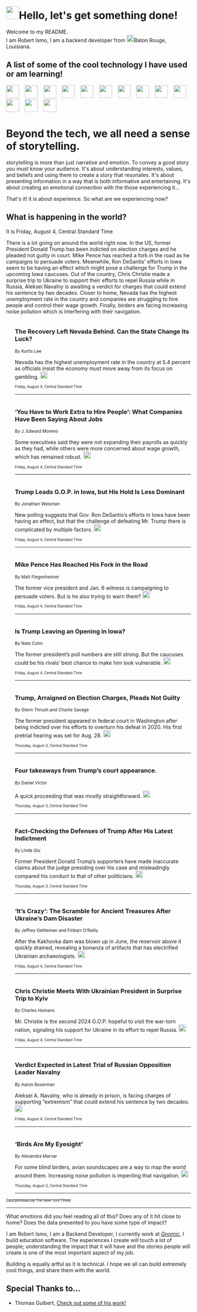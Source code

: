 <h1><img src="https://emojis.slackmojis.com/emojis/images/1643514375/3493/hot-coffee.gif?1643514375" width="35"/>Hello, let's get something done!</h1>

<p>Welcome to my README.<br/>
I am Robert Ismo, I am a backend developer from <img src="https://emojis.slackmojis.com/emojis/images/1638395689/50435/moulin_rouge.png?1638395689" width="20"/>Baton Rouge, Louisiana.</p>
<h2>A list of some of the cool technology I have used or am learning!</h2>
<p>
<img src="https://emojis.slackmojis.com/emojis/images/1643516091/21142/meow_bongotap.gif?1643516091" width="35" alt="">
<img src="https://img.shields.io/badge/Favorite%20Frontend%20Framework-SvelteKit-f83903" alt="">
<img src="https://img.shields.io/badge/Second%20Favorite-Vue-40b581" alt="">
<img src="https://img.shields.io/badge/Most%20Used%20Runtime-Nodejs-78b061" alt="">
<img src="https://emojis.slackmojis.com/emojis/images/1643517416/34482/fire.gif?1643517416" width="35" alt="">
<img src="https://img.shields.io/badge/Javascript%20But%20Better-Typescript-0078ca" alt="">
<img src="https://img.shields.io/badge/Favorite%20Language-Elixir-3e244d" alt="">
<img src="https://img.shields.io/badge/Containerize%20Everything-Docker-6ac9ef" alt="">
<img src="https://emojis.slackmojis.com/emojis/images/1643514596/5999/meow_party.gif?1643514596" width="35" alt="">
<img src="https://img.shields.io/badge/API%20Love%20Language-Graphql-de32a5" alt="">
<img src="https://img.shields.io/badge/Our%20Favorite%20Version%20Controller-Git-e94f33" alt="">
<img src="https://img.shields.io/badge/Favorite%20Database-Redis-d42d1d" alt="">
<img src="https://emojis.slackmojis.com/emojis/images/1643514559/5584/deployparrot.gif?1643514559" width="35" alt="">
<img src="https://img.shields.io/badge/Container%20Interstate-RabbitMQ-f66200" alt="">
<img src="https://img.shields.io/badge/Gotta%20Learn-Kubernetes-316adf" alt="">
<img src="https://img.shields.io/badge/Really%20Mature%20Now-WASM-654fef" alt="">
<img src="https://emojis.slackmojis.com/emojis/images/1666642497/61942/dance_vibe.gif?1666642497" width="35" alt="">
<img src="https://img.shields.io/badge/For%20My%20M1-ARM64-657d96" alt="">
<img src="https://img.shields.io/badge/Loving%20This%20So%20Much-TailwindCSS-17bcb5" alt="">
<img src="https://img.shields.io/badge/Cool%20Build%20Tool-Vite-f9cb24" alt="">
<img src="https://emojis.slackmojis.com/emojis/images/1669231376/62819/working-on-it.gif?1669231376" width="35" alt="">
<img src="https://img.shields.io/badge/Fun%20and%20Easy%20Database-MongoDB-5f8c49" alt="">
<img src="https://img.shields.io/badge/JS%20Life%20Support-NPM-c73737" alt="">
<img src="https://img.shields.io/badge/I%20Liked%20It-DynamoDB-0073b9" alt="">
<img src="https://emojis.slackmojis.com/emojis/images/1643514045/46/question.gif?1643514045" width="35" alt="">
<img src="https://img.shields.io/badge/cool-React-60d6f9" alt="">
<img src="https://img.shields.io/badge/Future%20Big%20Project-Lambda-f37e00" alt="">
<img src="https://img.shields.io/badge/NPM%20But%20Better-PNPM-f1aa07" alt="">
<img src="https://emojis.slackmojis.com/emojis/images/1643514943/9662/fbwow.gif?1643514943" width="35" alt="">
<img src="https://img.shields.io/badge/First%20Language-C-662079" alt="">
<img src="https://img.shields.io/badge/Where%20I%20Deploy%20Frontend-Vercel-000000" alt="">
<img src="https://img.shields.io/badge/Who%20Does%20not%20Want%20an%20App-Swift-f9492a" alt="">
<img src="https://emojis.slackmojis.com/emojis/images/1643514058/151/javascript.png?1643514058" width="35" alt="">
<img src="https://img.shields.io/badge/cool-Python-fbd542" alt="">
<img src="https://img.shields.io/badge/Favorite%20Something-Stripe-656cdc" alt="">
<img src="https://img.shields.io/badge/Of%20Course-HTML5-ed6327" alt="">
<img src="https://emojis.slackmojis.com/emojis/images/1660415405/60731/bomb.gif?1660415405" width="35" alt="">
<img src="https://img.shields.io/badge/hate-CSS-2964ec" alt="">
<img src="https://img.shields.io/badge/Learning-CircleCI-141215" alt="">
<img src="https://img.shields.io/badge/Learning-Rust-fbbb3b" alt="">
<img src="https://emojis.slackmojis.com/emojis/images/1660415397/60712/writing-hand.gif?1660415397" width="35" alt="">
<img src="https://img.shields.io/badge/Dev%20Browser%20of%20Choice-Firefox-cc4e26" alt="">
<img src="https://img.shields.io/badge/Recoverying%20From%20Windows-UNIX-1781e3" alt="">
<img src="https://img.shields.io/badge/LOVE-LogSeq-90c1c2" alt="">
<img src="https://emojis.slackmojis.com/emojis/images/1643514066/223/kirby.gif?1643514066" width="35" alt="">
<img src="https://img.shields.io/badge/Daily%20Driver-MacOS-e6e6e8" alt="">
<img src="https://img.shields.io/badge/Git%20Server-Github-000000" alt="">
<img src="https://img.shields.io/badge/enjoyable-EC2-f17428" alt="">
<img src="https://emojis.slackmojis.com/emojis/images/1643514239/2069/excited.gif?1643514239" width="35" alt="">
</p>
<h1>Beyond the tech, we all need a sense of storytelling.</h1>
<p>storytelling is more than just narrative and emotion. To convey a good story you must know your audience. It's about understanding interests, values, and beliefs and using them to create a story that resonates. It's about presenting information in a way that is both informative and entertaining. It's about creating an emotional connection with the those experiencing it...</p>
<p>That's it! it is about experience. So what are we experiencing now?</p>
<h2>What is happening in the world?</h2>
<p>It is Friday, August 4, Central Standard Time</p>
<p>
There is a lot going on around the world right now. In the US, former President Donald Trump has been indicted on election charges and he pleaded not guilty in court. Mike Pence has reached a fork in the road as he campaigns to persuade voters. Meanwhile, Ron DeSantis&#39; efforts in Iowa seem to be having an effect which might pose a challenge for Trump in the upcoming Iowa caucuses. Out of the country, Chris Christie made a surprise trip to Ukraine to support their efforts to repel Russia while in Russia, Aleksei Navalny is awaiting a verdict for charges that could extend his sentence by two decades. Closer to home, Nevada has the highest unemployment rate in the country and companies are struggling to hire people and control their wage growth. Finally, birders are facing increasing noise pollution which is interfering with their navigation.</p>
<ol>
<img src="https://img.shields.io/badge/-business-blue" alt="">
<h3>The Recovery Left Nevada Behind. Can the State Change Its Luck?</h3>
<sub>By Kurtis Lee</sub>
<p>Nevada has the highest unemployment rate in the country at 5.4 percent as officials insist the economy must move away from its focus on gambling.  <a href="https://nyti.ms/44RGfQl"><img src="https://developer.nytimes.com/files/poweredby_nytimes_30b.png?v=1583354208352" height="20"></a></p>
<sub><sub>Friday, August 4, Central Standard Time</sub></sub>
<hr/>
<img src="https://img.shields.io/badge/-business-blue" alt="">
<h3>‘You Have to Work Extra to Hire People’: What Companies Have Been Saying About Jobs</h3>
<sub>By J. Edward Moreno</sub>
<p>Some executives said they were not expanding their payrolls as quickly as they had, while others were more concerned about wage growth, which has remained robust.  <a href="https://nyti.ms/3qiD8C1"><img src="https://developer.nytimes.com/files/poweredby_nytimes_30b.png?v=1583354208352" height="20"></a></p>
<sub><sub>Friday, August 4, Central Standard Time</sub></sub>
<hr/>
<img src="https://img.shields.io/badge/-us-blue" alt="">
<h3>Trump Leads G.O.P. in Iowa, but His Hold Is Less Dominant</h3>
<sub>By Jonathan Weisman</sub>
<p>New polling suggests that Gov. Ron DeSantis’s efforts in Iowa have been having an effect, but that the challenge of defeating Mr. Trump there is complicated by multiple factors.  <a href="https://nyti.ms/3DJq4ZI"><img src="https://developer.nytimes.com/files/poweredby_nytimes_30b.png?v=1583354208352" height="20"></a></p>
<sub><sub>Friday, August 4, Central Standard Time</sub></sub>
<hr/>
<img src="https://img.shields.io/badge/-us-blue" alt="">
<h3>Mike Pence Has Reached His Fork in the Road</h3>
<sub>By Matt Flegenheimer</sub>
<p>The former vice president and Jan. 6 witness is campaigning to persuade voters. But is he also trying to warn them?  <a href="https://nyti.ms/44VpkMO"><img src="https://developer.nytimes.com/files/poweredby_nytimes_30b.png?v=1583354208352" height="20"></a></p>
<sub><sub>Friday, August 4, Central Standard Time</sub></sub>
<hr/>
<img src="https://img.shields.io/badge/-upshot-blue" alt="">
<h3>Is Trump Leaving an Opening in Iowa?</h3>
<sub>By Nate Cohn</sub>
<p>The former president’s poll numbers are still strong. But the caucuses could be his rivals’ best chance to make him look vulnerable.  <a href="https://nyti.ms/3KmBTc0"><img src="https://developer.nytimes.com/files/poweredby_nytimes_30b.png?v=1583354208352" height="20"></a></p>
<sub><sub>Friday, August 4, Central Standard Time</sub></sub>
<hr/>
<img src="https://img.shields.io/badge/-us-blue" alt="">
<h3>Trump, Arraigned on Election Charges, Pleads Not Guilty</h3>
<sub>By Glenn Thrush and Charlie Savage</sub>
<p>The former president appeared in federal court in Washington after being indicted over his efforts to overturn his defeat in 2020. His first pretrial hearing was set for Aug. 28.  <a href="https://nyti.ms/3OIM90P"><img src="https://developer.nytimes.com/files/poweredby_nytimes_30b.png?v=1583354208352" height="20"></a></p>
<sub><sub>Thursday, August 3, Central Standard Time</sub></sub>
<hr/>
<img src="https://img.shields.io/badge/-us-blue" alt="">
<h3>Four takeaways from Trump’s court appearance.</h3>
<sub>By Daniel Victor</sub>
<p>A quick proceeding that was mostly straightforward.  <a href="https://nyti.ms/3DF9Pwq"><img src="https://developer.nytimes.com/files/poweredby_nytimes_30b.png?v=1583354208352" height="20"></a></p>
<sub><sub>Thursday, August 3, Central Standard Time</sub></sub>
<hr/>
<img src="https://img.shields.io/badge/-us-blue" alt="">
<h3>Fact-Checking the Defenses of Trump After His Latest Indictment</h3>
<sub>By Linda Qiu</sub>
<p>Former President Donald Trump’s supporters have made inaccurate claims about the judge presiding over his case and misleadingly compared his conduct to that of other politicians.  <a href="https://nyti.ms/3YmJoFw"><img src="https://developer.nytimes.com/files/poweredby_nytimes_30b.png?v=1583354208352" height="20"></a></p>
<sub><sub>Thursday, August 3, Central Standard Time</sub></sub>
<hr/>
<img src="https://img.shields.io/badge/-world-blue" alt="">
<h3>‘It’s Crazy’: The Scramble for Ancient Treasures After Ukraine’s Dam Disaster</h3>
<sub>By Jeffrey Gettleman and Finbarr O’Reilly</sub>
<p>After the Kakhovka dam was blown up in June, the reservoir above it quickly drained, revealing a bonanza of artifacts that has electrified Ukrainian archaeologists.  <a href="https://nyti.ms/44TiQy9"><img src="https://developer.nytimes.com/files/poweredby_nytimes_30b.png?v=1583354208352" height="20"></a></p>
<sub><sub>Friday, August 4, Central Standard Time</sub></sub>
<hr/>
<img src="https://img.shields.io/badge/-us-blue" alt="">
<h3>Chris Christie Meets With Ukrainian President in Surprise Trip to Kyiv</h3>
<sub>By Charles Homans</sub>
<p>Mr. Christie is the second 2024 G.O.P. hopeful to visit the war-torn nation, signaling his support for Ukraine in its effort to repel Russia.  <a href="https://nyti.ms/45ctz6C"><img src="https://developer.nytimes.com/files/poweredby_nytimes_30b.png?v=1583354208352" height="20"></a></p>
<sub><sub>Friday, August 4, Central Standard Time</sub></sub>
<hr/>
<img src="https://img.shields.io/badge/-world-blue" alt="">
<h3>Verdict Expected in Latest Trial of Russian Opposition Leader Navalny</h3>
<sub>By Aaron Boxerman</sub>
<p>Aleksei A. Navalny, who is already in prison, is facing charges of supporting “extremism” that could extend his sentence by two decades.  <a href="https://nyti.ms/3qez9qd"><img src="https://developer.nytimes.com/files/poweredby_nytimes_30b.png?v=1583354208352" height="20"></a></p>
<sub><sub>Friday, August 4, Central Standard Time</sub></sub>
<hr/>
<img src="https://img.shields.io/badge/-style-blue" alt="">
<h3>‘Birds Are My Eyesight’</h3>
<sub>By Alexandra Marvar</sub>
<p>For some blind birders, avian soundscapes are a way to map the world around them. Increasing noise pollution is imperiling that navigation.  <a href="https://nyti.ms/3qfI0YC"><img src="https://developer.nytimes.com/files/poweredby_nytimes_30b.png?v=1583354208352" height="20"></a></p>
<sub><sub>Thursday, August 3, Central Standard Time</sub></sub>
<hr/>
</ol>
<a href="https://developer.nytimes.com"><sub><sub>Data provided by The New York Times</sub></sub></a>
<hr/>
<p>What emotions did you feel reading all of this? Does any of it hit close to home? Does the data presented to you have some type of impact?</p>
<p>I am Robert Ismo, I am a Backend Developer, I currently work at <a href="https://gnomic.education/">Gnomic</a>, I build education software. The experiences I create will touch a lot of people; understanding the impact that it will have and the stories people will create is one of the most important aspect of my job.</p>
<p>Building is equally artful as it is technical. I hope we all can build extremely cool things, and share them with the world.</p>
<h2>Special Thanks to...</h2>
<ul>
<li>Thomas Guibert, <a href="https://github.com/thmsgbrt/thmsgbrt">Check out some of his work!</a></li>
</ul>